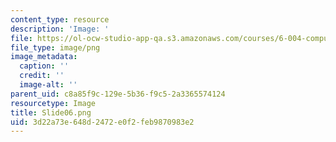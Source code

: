 ```yaml
---
content_type: resource
description: 'Image: '
file: https://ol-ocw-studio-app-qa.s3.amazonaws.com/courses/6-004-computation-structures-spring-2017/3d22a73e648d2472e0f2feb9870983e2_Slide06.png
file_type: image/png
image_metadata:
  caption: ''
  credit: ''
  image-alt: ''
parent_uid: c8a85f9c-129e-5b36-f9c5-2a3365574124
resourcetype: Image
title: Slide06.png
uid: 3d22a73e-648d-2472-e0f2-feb9870983e2
---
```

